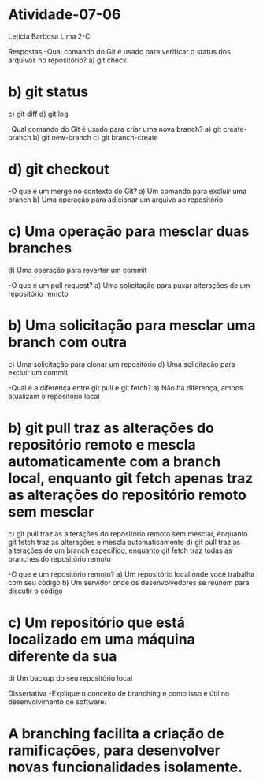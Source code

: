 # Atividade-07-06
Letícia Barbosa Lima 2-C

Respostas
-Qual comando do Git é usado para verificar o status dos arquivos no repositório?
a) git check
# b) git status
c) git diff
d) git log

-Qual comando do Git é usado para criar uma nova branch?
a) git create-branch
b) git new-branch
c) git branch-create
# d) git checkout

-O que é um merge no contexto do Git?
a) Um comando para excluir uma branch
b) Uma operação para adicionar um arquivo ao repositório
# c) Uma operação para mesclar duas branches
d) Uma operação para reverter um commit

-O que é um pull request?
a) Uma solicitação para puxar alterações de um repositório remoto
# b) Uma solicitação para mesclar uma branch com outra
c) Uma solicitação para clonar um repositório
d) Uma solicitação para excluir um commit

-Qual é a diferença entre git pull e git fetch?
a) Não há diferença, ambos atualizam o repositório local
# b) git pull traz as alterações do repositório remoto e mescla automaticamente com a branch local, enquanto git fetch apenas traz as alterações do repositório remoto sem mesclar
c) git pull traz as alterações do repositório remoto sem mesclar, enquanto git fetch traz as alterações e mescla automaticamente
d) git pull traz as alterações de um branch específico, enquanto git fetch traz todas as branches do repositório remoto

-O que é um repositório remoto?
a) Um repositório local onde você trabalha com seu código
b) Um servidor onde os desenvolvedores se reúnem para discutir o código
# c) Um repositório que está localizado em uma máquina diferente da sua
d) Um backup do seu repositório local

Dissertativa
-Explique o conceito de branching e como isso é útil no desenvolvimento de software.
# A branching facilita a criação de ramificações, para desenvolver novas funcionalidades isolamente.

